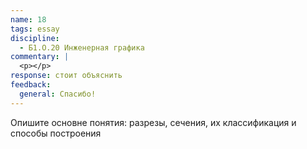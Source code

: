 ```yaml
---
name: 18
tags: essay
discipline:
  - Б1.О.20 Инженерная графика
commentary: |
  <p></p>
response: стоит объяснить
feedback:
  general: Cпасибо!
---
```


Опишите основне понятия: разрезы, сечения, их классификация и способы построения